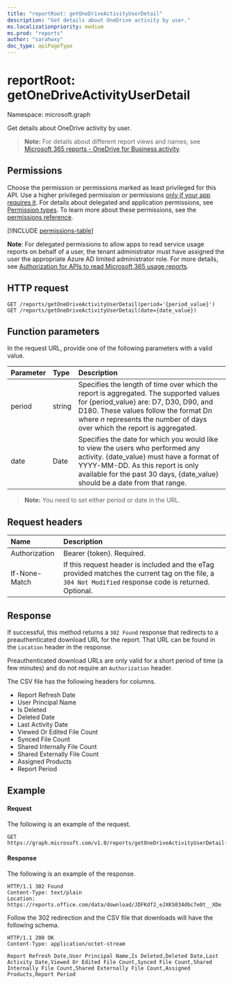```yaml
---
title: "reportRoot: getOneDriveActivityUserDetail"
description: "Get details about OneDrive activity by user."
ms.localizationpriority: medium
ms.prod: "reports"
author: "sarahwxy"
doc_type: apiPageType
---
```


# reportRoot: getOneDriveActivityUserDetail

Namespace: microsoft.graph

Get details about OneDrive activity by user.

> **Note:** For details about different report views and names, see [Microsoft 365 reports - OneDrive for Business activity](https://support.office.com/client/OneDrive-for-Business-user-activity-8bbe4bf8-221b-46d6-99a5-2fb3c8ef9353).

## Permissions

Choose the permission or permissions marked as least privileged for this API. Use a higher privileged permission or permissions [only if your app requires it](/graph/permissions-overview#best-practices-for-using-microsoft-graph-permissions). For details about delegated and application permissions, see [Permission types](/graph/permissions-overview#permission-types). To learn more about these permissions, see the [permissions reference](/graph/permissions-reference).

<!-- { "blockType": "permissions", "name": "reportroot_getonedriveactivityuserdetail" } -->
[!INCLUDE [permissions-table](../includes/permissions/reportroot-getonedriveactivityuserdetail-permissions.md)]

**Note**: For delegated permissions to allow apps to read service usage reports on behalf of a user, the tenant administrator must have assigned the user the appropriate Azure AD limited administrator role. For more details, see [Authorization for APIs to read Microsoft 365 usage reports](/graph/reportroot-authorization).

## HTTP request


<!-- { "blockType": "samples" } --> 

```http
GET /reports/getOneDriveActivityUserDetail(period='{period_value}')
GET /reports/getOneDriveActivityUserDetail(date={date_value})
```

## Function parameters

In the request URL, provide one of the following parameters with a valid value.

| Parameter | Type   | Description                              |
| :-------- | :----- | :--------------------------------------- |
| period    | string | Specifies the length of time over which the report is aggregated. The supported values for {period_value} are: D7, D30, D90, and D180. These values follow the format D*n* where *n* represents the number of days over which the report is aggregated. |
| date      | Date   | Specifies the date for which you would like to view the users who performed any activity. {date_value} must have a format of YYYY-MM-DD. As this report is only available for the past 30 days, {date_value} should be a date from that range. |

> **Note:** You need to set either period or date in the URL.

## Request headers

| Name          | Description                              |
| :------------ | :--------------------------------------- |
| Authorization | Bearer {token}. Required.                |
| If-None-Match | If this request header is included and the eTag provided matches the current tag on the file, a `304 Not Modified` response code is returned. Optional. |

## Response

If successful, this method returns a `302 Found` response that redirects to a preauthenticated download URL for the report. That URL can be found in the `Location` header in the response.

Preauthenticated download URLs are only valid for a short period of time (a few minutes) and do not require an `Authorization` header.

The CSV file has the following headers for columns.

- Report Refresh Date
- User Principal Name
- Is Deleted
- Deleted Date
- Last Activity Date
- Viewed Or Edited File Count
- Synced File Count
- Shared Internally File Count
- Shared Externally File Count
- Assigned Products
- Report Period

## Example

#### Request

The following is an example of the request.


<!--{
  "blockType": "ignored",
  "isComposable": true,
  "name": "reportroot_getonedriveactivityuserdetail"
}-->

```http
GET https://graph.microsoft.com/v1.0/reports/getOneDriveActivityUserDetail(period='D7')
```


#### Response

The following is an example of the response.

<!-- {
  "blockType": "response",
  "truncated": true,
  "@odata.type": "microsoft.graph.report"
} -->

```http
HTTP/1.1 302 Found
Content-Type: text/plain
Location: https://reports.office.com/data/download/JDFKdf2_eJXKS034dbc7e0t__XDe
```

Follow the 302 redirection and the CSV file that downloads will have the following schema.

<!-- { "blockType": "ignored" } --> 

```http
HTTP/1.1 200 OK
Content-Type: application/octet-stream

Report Refresh Date,User Principal Name,Is Deleted,Deleted Date,Last Activity Date,Viewed Or Edited File Count,Synced File Count,Shared Internally File Count,Shared Externally File Count,Assigned Products,Report Period
```
<!-- uuid: 8fcb5dbc-d5aa-4681-8e31-b001d5168d79 
2015-10-25 14:57:30 UTC -->
<!-- {
  "type": "#page.annotation",
  "description": "Example",
  "keywords": "",
  "section": "documentation",
  "tocPath": "",
  "suppressions": [
  ]
}-->

